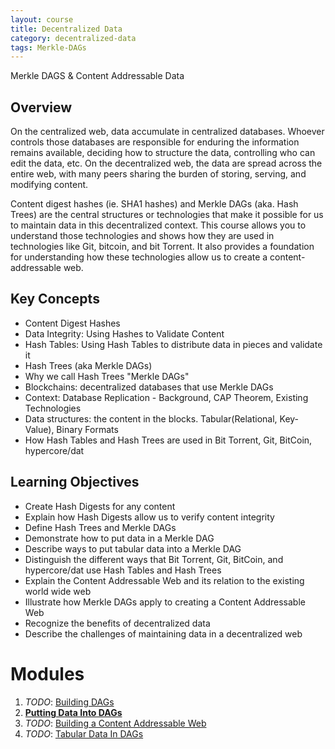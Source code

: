 ```yaml
---
layout: course
title: Decentralized Data
category: decentralized-data
tags: Merkle-DAGs
---
```

Merkle DAGS & Content Addressable Data

## Overview

On the centralized web, data accumulate in centralized databases.  Whoever controls those databases are responsible for enduring the information remains available, deciding how to structure the data, controlling who can edit the data, etc. On the decentralized web, the data are spread across the entire web, with many peers sharing the burden of storing, serving, and modifying content.

Content digest hashes (ie. SHA1 hashes) and Merkle DAGs (aka. Hash Trees) are the central structures or technologies that make it possible for us to maintain data in this decentralized context. This course allows you to understand those technologies and shows how they are used in technologies like Git, bitcoin, and bit Torrent.  It also provides a foundation for understanding how these technologies allow us to create a content-addressable web.

## Key Concepts

* Content Digest Hashes
* Data Integrity: Using Hashes to Validate Content
* Hash Tables: Using Hash Tables to distribute data in pieces and validate it
* Hash Trees (aka Merkle DAGs)
* Why we call Hash Trees "Merkle DAGs"
* Blockchains: decentralized databases that use Merkle DAGs
* Context: Database Replication - Background, CAP Theorem, Existing Technologies
* Data structures: the content in the blocks. Tabular(Relational, Key-Value), Binary Formats
* How Hash Tables and Hash Trees are used in Bit Torrent, Git, BitCoin, hypercore/dat

## Learning Objectives

* Create Hash Digests for any content
* Explain how Hash Digests allow us to verify content integrity
* Define Hash Trees and Merkle DAGs
* Demonstrate how to put data in a Merkle DAG
* Describe ways to put tabular data into a Merkle DAG
* Distinguish the different ways that Bit Torrent, Git, BitCoin, and hypercore/dat use Hash Tables and Hash Trees
* Explain the Content Addressable Web and its relation to the existing world wide web
* Illustrate how Merkle DAGs apply to creating a Content Addressable Web
* Recognize the benefits of decentralized data
* Describe the challenges of maintaining data in a decentralized web

# Modules

1. _TODO_: [Building DAGs](modules/building-dags)
1. **[Putting Data Into DAGs](modules/putting-data-into-dags)**
1. _TODO_: [Building a Content Addressable Web](modules/content-addressable-web)
1. _TODO_: [Tabular Data In DAGs](modules/tabular-data-in-dags)
